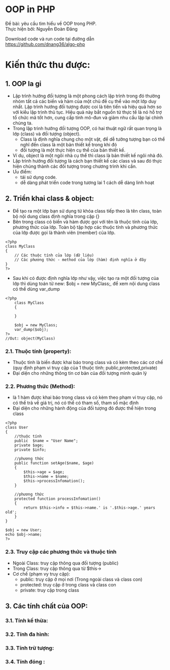 # OOP in PHP
Đề bài: yêu cầu tìm hiểu về OOP trong PHP. <br>
Thực hiện bởi: Nguyễn Đoàn Đăng

Download code và run code tại đường dẫn https://github.com/dnang36/algo-php

#  Kiến thức thu được:

## 1. OOP la gi
- Lập trình hướng đối tượng là một phong cách lập trình trong đó thường nhóm tất cả các biến và hàm của một chủ đề cụ thể vào một lớp duy nhất. Lập trình hướng đối tượng được coi là tiên tiến và hiệu quả hơn so với kiểu lập trình thủ tục. Hiệu quả này bắt nguồn từ thực tế là nó hỗ trợ tổ chức mã tốt hơn, cung cấp tính mô-đun và giảm nhu cầu lặp lại chính chúng ta.
- Trong lập trình hướng đối tượng OOP, có hai thuật ngữ rất quan trọng là lớp (class) và đối tượng (object).
  - Class là định nghĩa chung cho một vật, để dễ tưởng tượng bạn có thể nghĩ đến class là một bản thiết kế trong khi đó 
  - đối tượng là một thực hiện cụ thể của bản thiết kế. 
- Ví dụ, object là một ngôi nhà cụ thể thì class là bản thiết kế ngôi nhà đó. 
- Lập trình hướng đối tượng là cách bạn thiết kế các class và sau đó thực hiện chúng thành các đối tượng trong chương trình khi cần.
- Ưu điểm:
  - tái sử dụng code.
  - dễ dàng phát triển code trong tương lai 1 cách dễ dàng linh hoạt
## 2. Triển khai class & object:
- Để tạo ra một lớp bạn sử dụng từ khóa class tiếp theo là tên class, toàn bộ nội dung class định nghĩa trong cặp {}
- Bên trong class có biến và hàm được gọi với tên là thuộc tính của lớp, phương thức của lớp. Toàn bộ tập hợp các thuộc tính và phương thức của lớp được gọi là thành viên (member) của lớp.

````
<?php
class MyClass
{
    // Các thuộc tính của lớp (dữ liệu)
    // Các phương thức - method của lớp (hàm) định nghĩa ở đây
}
?>
````

- Sau khi có được định nghĩa lớp như vậy, việc tạo ra một đối tượng của lớp thì dùng toán tử new: $obj = new MyClass;, để xem nội dung class có thể dùng var_dump
````
<?php
    class MyClass
    {
        
    }
    
    $obj = new MyClass;
    var_dump($obj);
?>
//Out: object(MyClass)
````

### 2.1. Thuộc tính (property):

- Thuộc tính là biến được khai báo trong class và có kèm theo các cơ chế (quy định phạm vi truy cập của 1 thuộc tính: public,protected,private)
- Đại diện cho những thông tin cơ bản của đối tượng mình quản lý

### 2.2. Phương thức (Method):

- là 1 hàm được khai báo trong class và có kèm theo phạm vi truy cập, nó có thể trả về giá trị, nó có thể có tham số, tham số mặc định
- Đại diện cho những hành động của đối tượng đó được thể hiện trong class

````
<?php
class User
{
    //thuộc tính 
    public  $name = "User Name";
    private $age;
    private $info;

    //phương thức
    public function setAge($name, $age)
    {
        $this->age = $age;
        $this->name = $name;
        $this->processInfomation();
    }
    
    //phương thức
    protected function processInfomation()
    {
        return $this->info = $this->name.' is '.$this->age.' years old';
    }
}

$obj = new User;
echo $obj->name;
?>

````

### 2.3. Truy cập các phương thức và thuộc tính

- Ngoài Class: truy cập thông qua đối tượng (public)
- Trong Class: truy cập thông qua từ $this->
- Cơ chế (phạm vy truy cập):
  - public: truy cập ở mọi nơi (Trong ngoài class và class con)
  - protected: truy cập ở trong class và class con
  - private: truy cập trong class 

## 3. Các tính chất của OOP:
### 3.1. Tính kế thừa:
### 3.2. Tính đa hình:
### 3.3. Tính trừ tượng:
### 3.4. Tính đóng :

